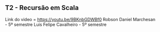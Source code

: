 ## T2 - Recursão em Scala
Link do video = https://youtu.be/9BKnbGDWBf0
Robson Daniel Marchesan - 5º semestre
Luis Felipe Cavalheiro - 5º semestre
